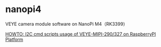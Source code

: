 # nanopi4
VEYE camera module software on NanoPi M4（RK3399）


[HOWTO: I2C cmd scripts usage of VEYE-MIPI-290/327 on RaspberryPI Platform](http://www.veye.cc/?p=295&lang=en "HOWTO: I2C cmd scripts usage of VEYE-MIPI-290/327 on RaspberryPI Platform")
